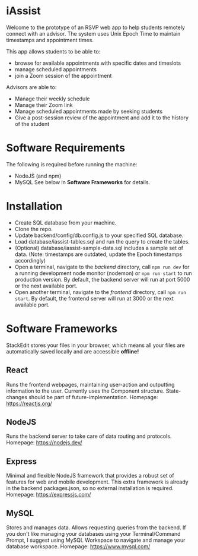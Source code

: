 # iAssist

Welcome to the prototype of an RSVP web app to help students remotely connect with an advisor. The system uses Unix Epoch Time to maintain timestamps and appointment times.

This app allows students to be able to:
* browse for available appointments with specific dates and timeslots
* manage scheduled appointments
* join a Zoom session of the appointment

Advisors are able to:
* Manage their weekly schedule
* Manage their Zoom link
* Manage scheduled appointments made by seeking students
* Give a post-session review of the appointment and add it to the history of the student

# Software Requirements
The following is required before running the machine:
* NodeJS (and npm)
* MySQL
See below in **Software Frameworks** for details.

# Installation
- Create SQL database from your machine.
 - Clone the repo.
 - Update backend/config/db.config.js to your specified SQL database.
 - Load database/iassist-tables.sql and run the query to create the tables.
 - (Optional) database/iassist-sample-data.sql includes a sample set of data.
 (Note: timestamps are outdated, update the Epoch timestamps accordingly)
 - Open a terminal, navigate to the *backend* directory, call ```npm run dev``` for a running development node monitor (nodemon) or ```npm run start``` to run production version. By default, the backend server will run at port 5000 or the next available port.
 - Open another terminal, navigate to the *frontend* directory, call ```npm run start```. By default, the frontend server will run at 3000 or the next available port.

# Software Frameworks

StackEdit stores your files in your browser, which means all your files are automatically saved locally and are accessible **offline!**

## React

Runs the frontend webpages, maintaining user-action and outputting information to the user. Currently uses the Component structure. State-changes should be part of future-implementation.
Homepage: https://reactjs.org/

## NodeJS

Runs the backend server to take care of data routing and protocols.
Homepage: https://nodejs.dev/

## Express

Minimal and flexible NodeJS framework that provides a robust set of features for web and mobile development.
This extra framework is already in the backend packages.json, so no external installation is required.
Homepage: https://expressjs.com/

## MySQL

Stores and manages data. Allows requesting queries from the backend. If you don't like managing your databases using your Terminal/Command Prompt, I suggest using MySQL Workspace to navigate and manage your database workspace.
Homepage: https://www.mysql.com/


